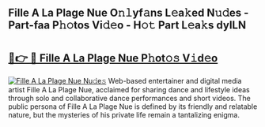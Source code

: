 ## Fille A La Plage Nue O𝚗𝚕yf𝚊ns L𝚎a𝚔ed N𝚞𝚍es - Part-faa P𝚑𝚘tos Vi𝚍𝚎o - H𝚘𝚝 Part L𝚎a𝚔s dyILN

# <h2><a href="http://kfb6d07.oniu.top/?m=Fille+A+La+Plage+Nue">🔗👉 🔴 Fille A La Plage Nue P𝚑ot𝚘𝚜 V𝚒d𝚎o</a></h2>

[![Fille A La Plage Nue Nu𝚍e𝚜](https://i.imgur.com/0qMVB7G.gif)](http://kfb6d07.oniu.top/?m=Fille+A+La+Plage+Nue)
Web-based entertainer and digital media artist Fille A La Plage Nue, acclaimed for sharing dance and lifestyle ideas through solo and collaborative dance performances and short videos. The public persona of Fille A La Plage Nue is defined by its friendly and relatable nature, but the mysteries of his private life remain a tantalizing enigma.  
